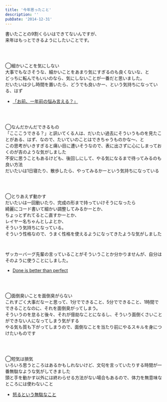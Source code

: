 ```yaml
---
title: '今年思ったこと'
description: ''
pubDate: '2014-12-31'
---
```


<p>書いたことの9割くらいはできてないんですが、<br>
来年はもっとできるようにしたいことです。</p>
<p>&nbsp;<br>
&nbsp;</p>
<p>◯細かいことを気にしない<br>
大事でもなさそうな、細かいことをあまり気にすぎるのも良くないな、と<br>
どっちに転んでもいいのなら、気にしないことが一番だと思いました。<br>
だいたいは少し時間を置いたら、どうでも良いかー、という気持ちになっている、はず</p>
<ul>
<li><a href="http://kanzaki.sub.jp/archives/003003.html">「お前、一年前の悩み言える？」</a></li>
</ul>
<p>&nbsp;<br>
&nbsp;</p>
<p>◯なんだかんだできるもの<br>
「こここうできる？」と訊いてくる人は、だいたい過去にそういうものを見たことがある、はず、なので、たいていのことはできちゃうものかな～、と<br>
この思考がいきすぎると痛い目に遭いそうなので、表に出さずに心にしまっておくのが吉のような気がしました<br>
不安に思うこともあるけども、後回しにして、やる気になるまで待ってみるのも良い方法<br>
だいたいは1日寝たり、散歩したら、やってみるかーという気持ちになっている</p>
<p>&nbsp;<br>
&nbsp;</p>
<p>◯とりあえず動かす<br>
だいたいは一回動いたり、完成の形まで持っていけそうになったら<br>
綺麗にコード書いて細かい調整してみるかーとか、<br>
ちょっとずれてるとこ直すかーとか、<br>
レイヤー名ちゃんとしよとか、<br>
そういう気持ちになっている。<br>
そういう性格なので、うまく性格を使えるようになってきたような気がしました</p>
<p>&nbsp;</p>
<p>ザッカーバーグ先輩の言っていることがそういうことか分かりませんが、自分はそのように使うことにしました。</p>
<ul>
<li><a href="http://d.hatena.ne.jp/keyword/Done%20is%20better%20than%20perfect">Done is better than perfect</a></li>
</ul>
<p>&nbsp;<br>
&nbsp;</p>
<p>◯面倒臭いことを面倒臭がらない<br>
これすごく大事だなーと思って、1分でできること、5分でできること、1時間でできることなのに、それを面倒臭がってしまう。<br>
そういうのを怠ると後々、それが億劫なことになるし、そういう面倒くさいことができない人になってしまう気がする<br>
やる気も質も下がってしまうので、面倒なことを当たり前にやるスキルを身につけたいものです</p>
<p>&nbsp;<br>
&nbsp;</p>
<p>◯短気は損気<br>
いろいろ思うところはあるかもしれないけど、文句を言っていたりする時間が一番無駄なような気がしてきました<br>
頭と手を動かす以外には終わらせる方法がない場合もあるので、体力を無意味なところには使わないこと</p>
<ul>
<li><a href="http://d.hatena.ne.jp/Yamashiro0217/20130210/1360463415">怒るという無駄なこと</a></li>
</ul>
